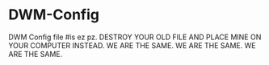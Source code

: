 # DWM-Config
DWM Config file
#is ez pz. DESTROY YOUR OLD FILE AND PLACE MINE ON YOUR COMPUTER INSTEAD. WE ARE THE SAME. WE ARE THE SAME. WE ARE THE SAME.
